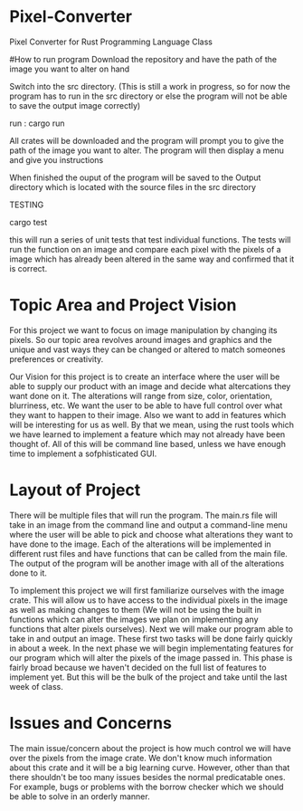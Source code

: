 # Pixel-Converter
Pixel Converter for Rust Programming Language Class

#How to run program
Download the repository and have the path of the image you want to alter on hand

Switch into the src directory.
(This is still a work in progress, so for now the program has to run in the src directory or else the program will not be able
to save the output image correctly)

run : cargo run

All crates will be downloaded and the program will prompt you to give the path of the image you want to alter.
The program will then display a menu and give you instructions

When finished the ouput of the program will be saved to the Output directory which is located with the source files in
the src directory

TESTING

cargo test

this will run a series of unit tests that test individual functions. The tests will run the function on an image and compare each pixel
with the pixels of a image which has already been altered in the same way and confirmed that it is correct.
# Topic Area and Project Vision
For this project we want to focus on image manipulation by changing its pixels. So our topic area revolves around images and graphics and
the unique and vast ways they can be changed or altered to match someones preferences or creativity.

Our Vision for this project is to create an interface where the user will be able to supply our product with an image and decide what
altercations they want done on it. The alterations will range from size, color, orientation, blurriness, etc. We want the user to be
able to have full control over what they want to happen to their image. Also we want to add in features which will be interesting for us
as well. By that we mean, using the rust tools which we have learned to implement a feature which may not already have been thought of.
All of this will be command line based, unless we have enough time to implement a sofphisticated GUI.

# Layout of Project
There will be multiple files that will run the program. The main.rs file will take in an image from the command line and output a command-line menu
where the user will be able to pick and choose what alterations they want to have done to the image. Each of the alterations will be implemented
in different rust files and have functions that can be called from the main file. The output of the program will be another image with all of the
alterations done to it.

To implement this project we will first familiarize ourselves with the image crate. This will allow us to have access to the individual
pixels in the image as well as making changes to them (We will not be using the built in functions which can alter the images
we plan on implementing any functions that alter pixels ourselves). Next we will make our program able to take in and output an image.
These first two tasks will be done fairly quickly in about a week. In the next phase we will begin implementating features for our program
which will alter the pixels of the image passed in. This phase is fairly broad because we haven't decided on the full list of features
to implement yet. But this will be the bulk of the project and take until the last week of class.

# Issues and Concerns
The main issue/concern about the project is how much control we will have over the pixels from the image crate. We don't know much information
about this crate and it will be a big learning curve. However, other than that there shouldn't be too many issues besides the normal predicatable
ones. For example, bugs or problems with the borrow checker which we should be able to solve in an orderly manner.

